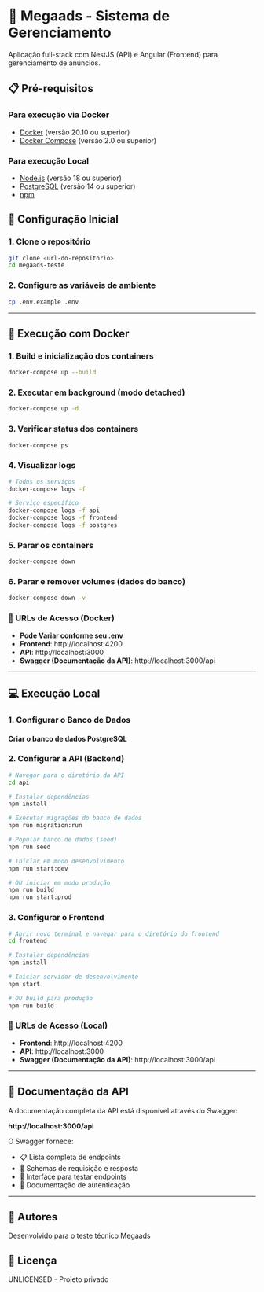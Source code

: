 # 📱 Megaads - Sistema de Gerenciamento

Aplicação full-stack com NestJS (API) e Angular (Frontend) para gerenciamento de anúncios.

## 📋 Pré-requisitos

### Para execução via Docker
- [Docker](https://www.docker.com/get-started) (versão 20.10 ou superior)
- [Docker Compose](https://docs.docker.com/compose/install/) (versão 2.0 ou superior)

### Para execução Local
- [Node.js](https://nodejs.org/) (versão 18 ou superior)
- [PostgreSQL](https://www.postgresql.org/download/) (versão 14 ou superior)
- [npm](https://www.npmjs.com/)

## 🚀 Configuração Inicial

### 1. Clone o repositório
```bash
git clone <url-do-repositorio>
cd megaads-teste
```

### 2. Configure as variáveis de ambiente
```bash
cp .env.example .env
```

---

## 🐳 Execução com Docker

### 1. Build e inicialização dos containers
```bash
docker-compose up --build
```

### 2. Executar em background (modo detached)
```bash
docker-compose up -d
```

### 3. Verificar status dos containers
```bash
docker-compose ps
```

### 4. Visualizar logs
```bash
# Todos os serviços
docker-compose logs -f

# Serviço específico
docker-compose logs -f api
docker-compose logs -f frontend
docker-compose logs -f postgres
```

### 5. Parar os containers
```bash
docker-compose down
```

### 6. Parar e remover volumes (dados do banco)
```bash
docker-compose down -v
```

### 📍 URLs de Acesso (Docker)
- **Pode Variar conforme seu .env**
- **Frontend**: http://localhost:4200
- **API**: http://localhost:3000
- **Swagger (Documentação da API)**: http://localhost:3000/api

---

## 💻 Execução Local

### 1. Configurar o Banco de Dados

#### Criar o banco de dados PostgreSQL

### 2. Configurar a API (Backend)

```bash
# Navegar para o diretório da API
cd api

# Instalar dependências
npm install

# Executar migrações do banco de dados
npm run migration:run

# Popular banco de dados (seed)
npm run seed

# Iniciar em modo desenvolvimento
npm run start:dev

# OU iniciar em modo produção
npm run build
npm run start:prod
```

### 3. Configurar o Frontend

```bash
# Abrir novo terminal e navegar para o diretório do frontend
cd frontend

# Instalar dependências
npm install

# Iniciar servidor de desenvolvimento
npm start

# OU build para produção
npm run build
```

### 📍 URLs de Acesso (Local)
- **Frontend**: http://localhost:4200
- **API**: http://localhost:3000
- **Swagger (Documentação da API)**: http://localhost:3000/api

---

## 📖 Documentação da API

A documentação completa da API está disponível através do Swagger:

**http://localhost:3000/api**

O Swagger fornece:
- 📋 Lista completa de endpoints
- 📝 Schemas de requisição e resposta
- 🧪 Interface para testar endpoints
- 🔐 Documentação de autenticação

---

## 👥 Autores

Desenvolvido para o teste técnico Megaads

## 📄 Licença

UNLICENSED - Projeto privado
